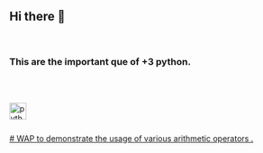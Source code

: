 ## Hi there 👋
<br clear="both">

<h3 align="left">This are the important que of +3 python.</h3>
<br>

## 



###

<div align="left">
  <img src="https://cdn.jsdelivr.net/gh/devicons/devicon/icons/python/python-original.svg" height="30" alt="python logo"  />
  <img width="12" />
</div> 

###
[# WAP to demonstrate the usage of various arithmetic operators .](/Python/py1.py)
###
###